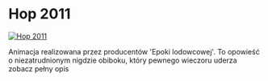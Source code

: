 Hop 2011 
=============
[![Hop 2011 ](http://vidos.pl/images/player.gif)](http://vidos.pl/hop-2011)

 Animacja realizowana przez producentów 'Epoki lodowcowej'. To opowieść o niezatrudnionym nigdzie obiboku, który pewnego wieczoru uderza zobacz pełny opis
